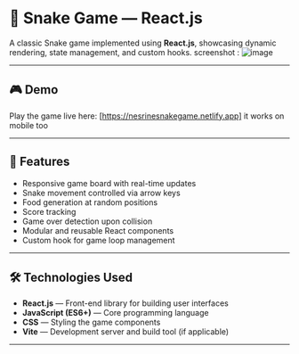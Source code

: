 # 🐍 Snake Game — React.js

A classic Snake game implemented using **React.js**, showcasing dynamic rendering, state management, and custom hooks.
screenshot :
![image](https://github.com/user-attachments/assets/77e08cef-abb3-4b28-bf16-3d44116e7faf)


---

## 🎮 Demo

Play the game live here: [https://nesrinesnakegame.netlify.app]
it works on mobile too

---

## 🧠 Features

- Responsive game board with real-time updates
- Snake movement controlled via arrow keys
- Food generation at random positions
- Score tracking
- Game over detection upon collision
- Modular and reusable React components
- Custom hook for game loop management

---

## 🛠️ Technologies Used

- **React.js** — Front-end library for building user interfaces
- **JavaScript (ES6+)** — Core programming language
- **CSS** — Styling the game components
- **Vite** — Development server and build tool (if applicable)

---

